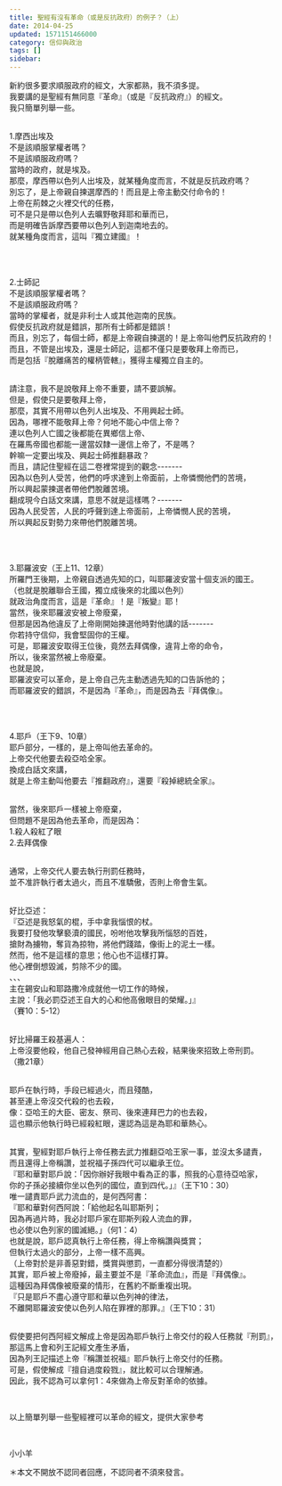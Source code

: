 ```yaml
---
title: 聖經有沒有革命（或是反抗政府）的例子？（上）
date: 2014-04-25
updated: 1571151466000
category: 信仰與政治
tags: []
sidebar: 
---
```


<p>新約很多要求順服政府的經文，大家都熟，我不須多提。<br/>
我要講的是聖經有無同意『革命』（或是『反抗政府』）的經文。<br/>
我只簡單列舉一些。</p>
<p><br/>
1.摩西出埃及<br/>
不是該順服掌權者嗎？<br/>
不是該順服政府嗎？<br/>
當時的政府，就是埃及。<br/>
那麼，摩西帶以色列人出埃及，就某種角度而言，不就是反抗政府嗎？<br/>
別忘了，是上帝親自揀選摩西的！而且是上帝主動交付命令的！<br/>
上帝在荊棘之火裡交代的任務，<br/>
可不是只是帶以色列人去曠野敬拜耶和華而已，<br/>
而是明確告訴摩西要帶以色列人到迦南地去的。<br/>
就某種角度而言，這叫『獨立建國』！</p>
<p> </p>
<p><br/>
2.士師記<br/>
不是該順服掌權者嗎？<br/>
不是該順服政府嗎？<br/>
當時的掌權者，就是非利士人或其他迦南的民族。<br/>
假使反抗政府就是錯誤，那所有士師都是錯誤！<br/>
而且，別忘了，每個士師，都是上帝親自揀選的！是上帝叫他們反抗政府的！<br/>
而且，不管是出埃及，還是士師記，這都不僅只是要敬拜上帝而已，<br/>
而是包括『脫離痛苦的權柄管轄』，獲得主權獨立自主的。</p>
<p><br/>
請注意，我不是說敬拜上帝不重要，請不要誤解。<br/>
但是，假使只是要敬拜上帝，<br/>
那麼，其實不用帶以色列人出埃及、不用興起士師。<br/>
因為，哪裡不能敬拜上帝？何地不能心中信上帝？<br/>
連以色列人亡國之後都能在異鄉信上帝、<br/>
在羅馬帝國也都能一邊當奴隸一邊信上帝了，不是嗎？<br/>
幹嘛一定要出埃及、興起士師推翻暴政？<br/>
而且，請記住聖經在這二卷裡常提到的觀念-------<br/>
因為以色列人受苦，他們的呼求達到上帝面前，上帝憐憫他們的苦境，<br/>
所以興起蒙揀選者帶他們脫離苦境。<br/>
翻成現今白話文來講，意思不就是這樣嗎？-------<br/>
因為人民受苦，人民的呼聲到達上帝面前，上帝憐憫人民的苦境，<br/>
所以興起反對勢力來帶他們脫離苦境。</p>
<p> </p>
<p><br/>
3.耶羅波安（王上11、12章）<br/>
所羅門王後期，上帝親自透過先知的口，叫耶羅波安當十個支派的國王。<br/>
（也就是脫離聯合王國，獨立成後來的北國以色列）<br/>
就政治角度而言，這是『革命』！是『叛變』耶！<br/>
當然，後來耶羅波安被上帝廢棄，<br/>
但那是因為他違反了上帝剛開始揀選他時對他講的話-------<br/>
你若持守信仰，我會堅固你的王權。<br/>
可是，耶羅波安取得王位後，竟然去拜偶像，違背上帝的命令，<br/>
所以，後來當然被上帝廢棄。<br/>
也就是說，<br/>
耶羅波安可以革命，是上帝自己先主動透過先知的口告訴他的；<br/>
而耶羅波安的錯誤，不是因為『革命』，而是因為去『拜偶像』。</p>
<p> </p>
<p><br/>
4.耶戶（王下9、10章）<br/>
耶戶部分，一樣的，是上帝叫他去革命的。<br/>
上帝交代他要去殺亞哈全家。<br/>
換成白話文來講，<br/>
就是上帝主動叫他要去『推翻政府』，還要『殺掉總統全家』。</p>
<p><br/>
當然，後來耶戶一樣被上帝廢棄，<br/>
但問題不是因為他去革命，而是因為：<br/>
1.殺人殺紅了眼<br/>
2.去拜偶像</p>
<p><br/>
通常，上帝交代人要去執行刑罰任務時，<br/>
並不准許執行者太過火，而且不准驕傲，否則上帝會生氣。</p>
<p><br/>
好比亞述：<br/>
『亞述是我怒氣的棍，手中拿我惱恨的杖。<br/>
我要打發他攻擊褻瀆的國民，吩咐他攻擊我所惱怒的百姓，<br/>
搶財為擄物，奪貨為掠物，將他們踐踏，像街上的泥土一樣。<br/>
然而，他不是這樣的意思；他心也不這樣打算。<br/>
他心裡倒想毀滅，剪除不少的國。<br/>
、、、<br/>
主在錫安山和耶路撒冷成就他一切工作的時候，<br/>
主說：「我必罰亞述王自大的心和他高傲眼目的榮耀。」』<br/>
（賽10：5-12）</p>
<p><br/>
好比掃羅王殺基遍人：<br/>
上帝沒要他殺，他自己發神經用自己熱心去殺，結果後來招致上帝刑罰。<br/>
（撒21章）</p>
<p><br/>
耶戶在執行時，手段已經過火，而且殘酷，<br/>
甚至連上帝沒交代殺的也去殺，<br/>
像：亞哈王的大臣、密友、祭司、後來連拜巴力的也去殺，<br/>
這也顯示他執行時已經殺紅眼，還認為這是為耶和華熱心。</p>
<p><br/>
其實，聖經對耶戶執行上帝任務去武力推翻亞哈王家一事，並沒太多譴責，<br/>
而且還得上帝稱讚，並祝福子孫四代可以繼承王位。<br/>
『耶和華對耶戶說：「因你辦好我眼中看為正的事，照我的心意待亞哈家，<br/>
你的子孫必接續你坐以色列的國位，直到四代。」』（王下10：30）<br/>
唯一譴責耶戶武力流血的，是何西阿書：<br/>
『耶和華對何西阿說：「給他起名叫耶斯列；<br/>
因為再過片時，我必討耶戶家在耶斯列殺人流血的罪，<br/>
也必使以色列家的國滅絕。」（何1：4）<br/>
也就是說，耶戶認真執行上帝任務，得上帝稱讚與獎賞；<br/>
但執行太過火的部分，上帝一樣不高興。<br/>
（上帝對於是非善惡對錯，獎賞與懲罰，一直都分得很清楚的）<br/>
其實，耶戶被上帝廢掉，最主要並不是『革命流血』，而是『拜偶像』。<br/>
這種因為拜偶像被廢棄的情形，在舊約不斷重複出現。<br/>
『只是耶戶不盡心遵守耶和華以色列神的律法，<br/>
不離開耶羅波安使以色列人陷在罪裡的那罪。』（王下10：31）</p>
<p><br/>
假使要把何西阿經文解成上帝是因為耶戶執行上帝交付的殺人任務就『刑罰』，<br/>
那這馬上會和列王記經文產生矛盾，<br/>
因為列王記描述上帝『稱讚並祝福』耶戶執行上帝交付的任務。<br/>
可是，假使解成『擅自過度殺戮』，就比較可以合理解通。<br/>
因此，我不認為可以拿何1：4來做為上帝反對革命的依據。</p>
<p> </p>
<p>以上簡單列舉一些聖經裡可以革命的經文，提供大家參考</p>
<p> </p>
<p>小小羊</p>
<p>＊本文不開放不認同者回應，不認同者不須來發言。</p>
